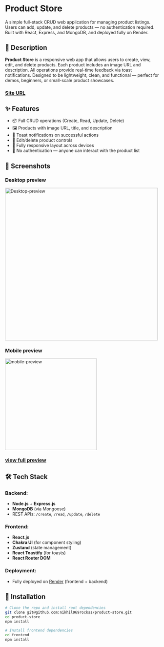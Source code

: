 # Product Store

A simple full-stack CRUD web application for managing product listings. Users can add, update, and delete products — no authentication required. Built with React, Express, and MongoDB, and deployed fully on Render.

## 🚀 Description

**Product Store** is a responsive web app that allows users to create, view, edit, and delete products. Each product includes an image URL and description. All operations provide real-time feedback via toast notifications. Designed to be lightweight, clean, and functional — perfect for demos, beginners, or small-scale product showcases.

### [Site URL](https://product-store-q5bq.onrender.com/)
## ✨ Features

- 📦 Full CRUD operations (Create, Read, Update, Delete)
- 🖼️ Products with image URL, title, and description
- 🔁 Toast notifications on successful actions
- 🔧 Edit/delete product controls
- 📱 Fully responsive layout across devices
- 🚫 No authentication — anyone can interact with the product list


## 📸 Screenshots

### Desktop preview 

<img width="500" alt="Desktop-preview" src="https://github.com/user-attachments/assets/b67a2c29-47ae-4e30-8484-772f4a8ee33d" />


### Mobile preview

<img height="300" alt="mobile-preview" src="https://github.com/user-attachments/assets/1b9b2078-c2fc-4fed-af1d-4d7ca2291b55" />


### [view full preview](https://product-store-q5bq.onrender.com/)




## 🛠 Tech Stack

### Backend:
- **Node.js** + **Express.js**
- **MongoDB** (via Mongoose)
- REST APIs: `/create`, `/read`, `/update`, `/delete`

### Frontend:
- **React.js**
- **Chakra UI** (for component styling)
- **Zustand** (state management)
- **React Toastify** (for toasts)
- **React Router DOM**

### Deployment:
- Fully deployed on [Render](https://render.com/) (frontend + backend)

## 🔧 Installation

```bash
# Clone the repo and install root dependencies
git clone git@github.com:nikhil969rockss/product-store.git
cd product-store
npm install

# Install frontend dependencies
cd frontend
npm install
